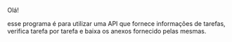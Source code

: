 Olá!

esse programa é para utilizar uma API que fornece informações de tarefas, verifica tarefa por tarefa e baixa os anexos fornecido pelas mesmas.
